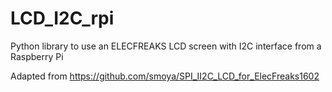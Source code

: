 # LCD_I2C_rpi
Python library to use an ELECFREAKS LCD screen with I2C interface from a Raspberry Pi

Adapted from https://github.com/smoya/SPI_II2C_LCD_for_ElecFreaks1602

